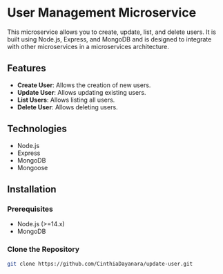 # User Management Microservice

This microservice allows you to create, update, list, and delete users. It is built using Node.js, Express, and MongoDB and is designed to integrate with other microservices in a microservices architecture.

## Features

- **Create User**: Allows the creation of new users.
- **Update User**: Allows updating existing users.
- **List Users**: Allows listing all users.
- **Delete User**: Allows deleting users.

## Technologies

- Node.js
- Express
- MongoDB
- Mongoose

## Installation

### Prerequisites

- Node.js (>=14.x)
- MongoDB

### Clone the Repository

```bash
git clone https://github.com/CinthiaDayanara/update-user.git
